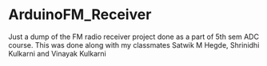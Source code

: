 # ArduinoFM_Receiver
Just a dump of the FM radio receiver project done as a part of 5th sem ADC course. 
This was done along with my classmates Satwik M Hegde, Shrinidhi Kulkarni and Vinayak Kulkarni
